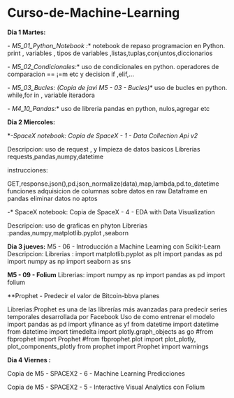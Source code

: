 # Curso-de-Machine-Learning

**Dia 1 Martes:**

**-* M5_01_Python_Notebook :**
  notebook de repaso programacion en Python.
  print , variables , tipos de variables ,listas,tuplas,conjuntos,diccionarios

**-* M5_02_Condicionales:**
  uso de  condicionales en python.
  operadores de comparacion == ¡=m etc y decision if ,elif,...

**-* M5_03_Bucles: (Copia de javi  M5 - 03 - Bucles)**
  uso de bucles en python.
  while,for in , variable iteradora
  
**-* M4_10_Pandas:**
  uso de libreria pandas en python, 
  nulos,agregar etc 
  
**Dia 2 Miercoles:**
 
**-*SpaceX notebook: Copia de SpaceX - 1 - Data Collection Api v2**
 
 Descripcion: uso de request , y limpieza de datos basicos
 Librerias requests,pandas,numpy,datetime
 
 instrucciones:
 
 GET,response.json(),pd.json_normalize(data),map,lambda,pd.to_datetime
 funciones adquisicion de columnas sobre datos en raw
 Dataframe en pandas 
 eliminar datos no aptos
 
    
-* SpaceX notebook: Copia de SpaceX - 4 - EDA with Data Visualization

Descripcion: uso de graficas en phyton
Librerias :pandas,numpy,matplotlib.pyplot ,seaborn 

**Dia 3 jueves:**
M5 - 06 - Introducción a Machine Learning con Scikit-Learn
Descripcion:
Librerias :
import matplotlib.pyplot as plt
import pandas as pd
import numpy as np
import seaborn as sns




**M5 - 09 - Folium**
Librerias:
import numpy as np 
import pandas as pd
import folium



**Prophet - Predecir el valor de Bitcoin-bbva planes

Librerias:Prophet es una de las librerías más avanzadas para predecir series temporales desarrollada por Facebook
Uso de como entrenar el modelo 
import pandas as pd
import yfinance as yf
from datetime import datetime
from datetime import timedelta
import plotly.graph_objects as go
#from fbprophet import Prophet
#from fbprophet.plot import plot_plotly, plot_components_plotly
from prophet import Prophet
import warnings



**Dia 4 Viernes :**

Copia de M5 - SPACEX2 - 6 - Machine Learning Predicciones

Copia de M5 - SPACEX2 - 5 - Interactive Visual Analytics con Folium






 
 
